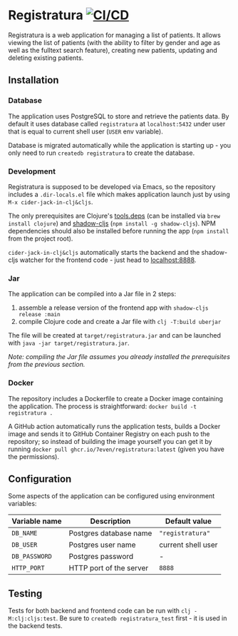 # Registratura [![CI/CD](https://github.com/7even/registratura/actions/workflows/ci_cd.yml/badge.svg)](https://github.com/7even/registratura/actions/workflows/ci_cd.yml)

Registratura is a web application for managing a list of patients. It allows
viewing the list of patients (with the ability to filter by gender and age
as well as the fulltext search feature), creating new patients, updating and
deleting existing patients.

## Installation

### Database

The application uses PostgreSQL to store and retrieve the patients data.
By default it uses database called `registratura` at `localhost:5432`
under user that is equal to current shell user (`USER` env variable).

Database is migrated automatically while the application is starting up -
you only need to run `createdb registratura` to create the database.

### Development

Registratura is supposed to be developed via Emacs, so the repository includes
a `.dir-locals.el` file which makes application launch just by using
`M-x cider-jack-in-clj&cljs`.

The only prerequisites are Clojure's [tools.deps](https://clojure.org/guides/deps_and_cli)
(can be installed via `brew install clojure`) and
[shadow-cljs](https://github.com/thheller/shadow-cljs)
(`npm install -g shadow-cljs`). NPM dependencies should also be installed
before running the app (`npm install` from the project root).

`cider-jack-in-clj&cljs` automatically starts the backend and
the shadow-cljs watcher for the frontend code - just head
to [localhost:8888](http://localhost:8888/).

### Jar

The application can be compiled into a Jar file in 2 steps:

1. assemble a release version of the frontend app with `shadow-cljs release :main`
2. compile Clojure code and create a Jar file with `clj -T:build uberjar`

The file will be created at `target/registratura.jar` and can be launched
with `java -jar target/registratura.jar`.

*Note: compiling the Jar file assumes you already installed the prerequisites
from the previous section.*

### Docker

The repository includes a Dockerfile to create a Docker image containing
the application. The process is straightforward: `docker build -t registratura .`

A GitHub action automatically runs the application tests, builds a Docker image
and sends it to GitHub Container Registry on each push to the repository;
so instead of building the image yourself you can get it by running
`docker pull ghcr.io/7even/registratura:latest` (given you have the permissions).

## Configuration

Some aspects of the application can be configured using environment variables:

| Variable name | Description             | Default value      |
| ------------- | ----------------------- | ------------------ |
| `DB_NAME`     | Postgres database name  | `"registratura"`   |
| `DB_USER`     | Postgres user name      | current shell user |
| `DB_PASSWORD` | Postgres password       | -                  |
| `HTTP_PORT`   | HTTP port of the server | `8888`             |

## Testing

Tests for both backend and frontend code can be run with `clj -M:clj:cljs:test`.
Be sure to `createdb registratura_test` first - it is used in the backend tests.
